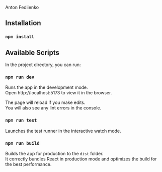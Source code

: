 Anton Fediienko

## Installation

### `npm install`

## Available Scripts

In the project directory, you can run:

### `npm run dev`

Runs the app in the development mode.\
Open http://localhost:5173 to view it in the browser.

The page will reload if you make edits.\
You will also see any lint errors in the console.

### `npm run test`

Launches the test runner in the interactive watch mode.

### `npm run build`

Builds the app for production to the `dist` folder.\
It correctly bundles React in production mode and optimizes the build for the best performance.

